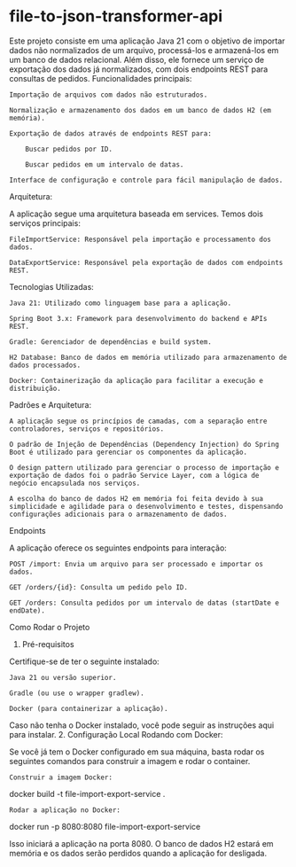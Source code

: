 # file-to-json-transformer-api

Este projeto consiste em uma aplicação Java 21 com o objetivo de importar dados não normalizados de um arquivo, processá-los e armazená-los em um banco de dados relacional. Além disso, ele fornece um serviço de exportação dos dados já normalizados, com dois endpoints REST para consultas de pedidos.
Funcionalidades principais:

    Importação de arquivos com dados não estruturados.

    Normalização e armazenamento dos dados em um banco de dados H2 (em memória).

    Exportação de dados através de endpoints REST para:

        Buscar pedidos por ID.

        Buscar pedidos em um intervalo de datas.

    Interface de configuração e controle para fácil manipulação de dados.

Arquitetura:

A aplicação segue uma arquitetura baseada em services. Temos dois serviços principais:

    FileImportService: Responsável pela importação e processamento dos dados.

    DataExportService: Responsável pela exportação de dados com endpoints REST.

Tecnologias Utilizadas:

    Java 21: Utilizado como linguagem base para a aplicação.

    Spring Boot 3.x: Framework para desenvolvimento do backend e APIs REST.

    Gradle: Gerenciador de dependências e build system.

    H2 Database: Banco de dados em memória utilizado para armazenamento de dados processados.

    Docker: Containerização da aplicação para facilitar a execução e distribuição.

Padrões e Arquitetura:

    A aplicação segue os princípios de camadas, com a separação entre controladores, serviços e repositórios.

    O padrão de Injeção de Dependências (Dependency Injection) do Spring Boot é utilizado para gerenciar os componentes da aplicação.

    O design pattern utilizado para gerenciar o processo de importação e exportação de dados foi o padrão Service Layer, com a lógica de negócio encapsulada nos serviços.

    A escolha do banco de dados H2 em memória foi feita devido à sua simplicidade e agilidade para o desenvolvimento e testes, dispensando configurações adicionais para o armazenamento de dados.

Endpoints

A aplicação oferece os seguintes endpoints para interação:

    POST /import: Envia um arquivo para ser processado e importar os dados.

    GET /orders/{id}: Consulta um pedido pelo ID.

    GET /orders: Consulta pedidos por um intervalo de datas (startDate e endDate).

Como Rodar o Projeto
1. Pré-requisitos

Certifique-se de ter o seguinte instalado:

    Java 21 ou versão superior.

    Gradle (ou use o wrapper gradlew).

    Docker (para containerizar a aplicação).

Caso não tenha o Docker instalado, você pode seguir as instruções aqui para instalar.
2. Configuração Local
   Rodando com Docker:

Se você já tem o Docker configurado em sua máquina, basta rodar os seguintes comandos para construir a imagem e rodar o container.

    Construir a imagem Docker:

docker build -t file-import-export-service .

    Rodar a aplicação no Docker:

docker run -p 8080:8080 file-import-export-service

Isso iniciará a aplicação na porta 8080. O banco de dados H2 estará em memória e os dados serão perdidos quando a aplicação for desligada.